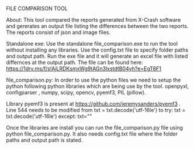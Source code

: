 FILE COMPARISON TOOL

About: This tool compared the reports generated from X-Crash software and gererates an output file listing the differences between the two reports. The reports consist of json and image files.

Standalone exe: Use the standalone file_comparison.exe to run the tool without installing any libraries. Use the config.txt file to specify folder paths and output path. Run the exe file and it will generate
an excel file with listed differnces at the output path. The file can be found here: https://1drv.ms/f/s!AjLRDKsmxWg9tAGn3lxstdtB04yh?e=EgT6F1

file_comparison.py: In order to use the python files we need to setup the python following python libraries which are being use by the tool.
  openpyxl, configparser , numpy, scipy, opencv, pyemf3, PIL (pillow).

Library pyemf3 is present at https://github.com/jeremysanders/pyemf3 . Line 544 needs to be modified from 
  txt = txt.decode('utf-16le')
to
  try:
      txt = txt.decode('utf-16le')
  except:
      txt=""


Once the libraries are install you can run the file_comparison.py file using python file_comparison.py. It also needs config.txt file where the folder paths and output path is stated.

